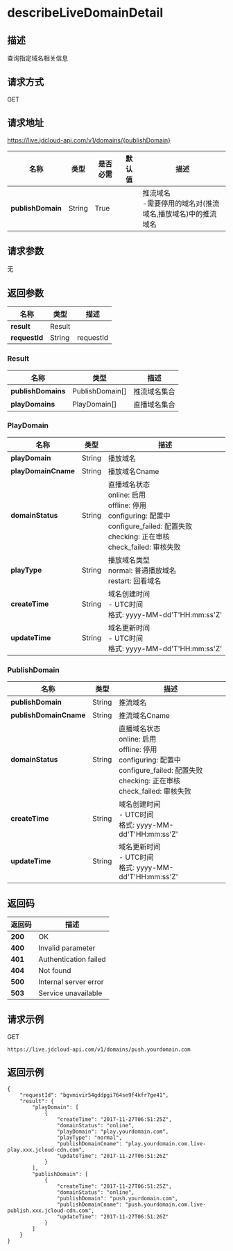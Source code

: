 # describeLiveDomainDetail


## 描述
查询指定域名相关信息

## 请求方式
GET

## 请求地址
https://live.jdcloud-api.com/v1/domains/{publishDomain}

|名称|类型|是否必需|默认值|描述|
|---|---|---|---|---|
|**publishDomain**|String|True| |推流域名<br> -需要停用的域名对(推流域名,播放域名)中的推流域名|

## 请求参数
无


## 返回参数
|名称|类型|描述|
|---|---|---|
|**result**|Result| |
|**requestId**|String|requestId|

### Result
|名称|类型|描述|
|---|---|---|
|**publishDomains**|PublishDomain[]|推流域名集合|
|**playDomains**|PlayDomain[]|直播域名集合|
### PlayDomain
|名称|类型|描述|
|---|---|---|
|**playDomain**|String|播放域名|
|**playDomainCname**|String|播放域名Cname|
|**domainStatus**|String|直播域名状态<br>  online: 启用<br>  offline: 停用<br>  configuring: 配置中<br>  configure_failed: 配置失败<br>  checking: 正在审核<br>  check_failed: 审核失败<br>|
|**playType**|String|播放域名类型<br>  normal: 普通播放域名<br>  restart: 回看域名<br>|
|**createTime**|String|域名创建时间<br>- UTC时间<br>  格式: yyyy-MM-dd'T'HH:mm:ss'Z'<br>|
|**updateTime**|String|域名更新时间<br>- UTC时间<br>  格式: yyyy-MM-dd'T'HH:mm:ss'Z'<br>|
### PublishDomain
|名称|类型|描述|
|---|---|---|
|**publishDomain**|String|推流域名|
|**publishDomainCname**|String|推流域名Cname|
|**domainStatus**|String|直播域名状态<br>  online: 启用<br>  offline: 停用<br>  configuring: 配置中<br>  configure_failed: 配置失败<br>  checking: 正在审核<br>  check_failed: 审核失败<br>|
|**createTime**|String|域名创建时间<br>- UTC时间<br>  格式: yyyy-MM-dd'T'HH:mm:ss'Z'<br>|
|**updateTime**|String|域名更新时间<br>- UTC时间<br>  格式: yyyy-MM-dd'T'HH:mm:ss'Z'<br>|

## 返回码
|返回码|描述|
|---|---|
|**200**|OK|
|**400**|Invalid parameter|
|**401**|Authentication failed|
|**404**|Not found|
|**500**|Internal server error|
|**503**|Service unavailable|

## 请求示例
GET
```
https://live.jdcloud-api.com/v1/domains/push.yourdomain.com
```

## 返回示例
```
{
    "requestId": "bgvmivir54gddpgi764se9f4kfr7ge41", 
    "result": {
        "playDomain": [
            {
                "createTime": "2017-11-27T06:51:25Z", 
                "domainStatus": "online", 
                "playDomain": "play.yourdomain.com", 
                "playType": "normal", 
                "publishDomainCname": "play.yourdomain.com.live-play.xxx.jcloud-cdn.com", 
                "updateTime": "2017-11-27T06:51:26Z"
            }
        ], 
        "publishDomain": [
            {
                "createTime": "2017-11-27T06:51:25Z", 
                "domainStatus": "online", 
                "publishDomain": "push.yourdomain.com", 
                "publishDomainCname": "push.yourdomain.com.live-publish.xxx.jcloud-cdn.com", 
                "updateTime": "2017-11-27T06:51:26Z"
            }
        ]
    }
}
```
